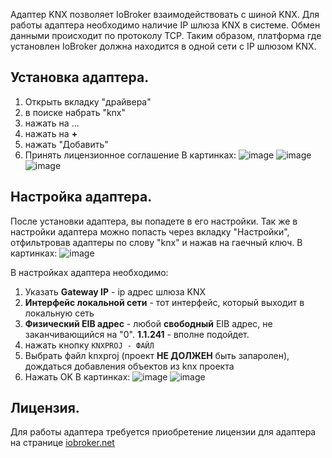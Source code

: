 Адаптер KNX позволяет IoBroker взаимодействовать с шиной KNX. Для работы адаптера необходимо наличие IP шлюза KNX в системе. Обмен данными происходит по протоколу TCP. Таким образом, платформа где установлен IoBroker должна находится в одной сети с IP шлюзом KNX.

## Установка адаптера.
1. Открыть вкладку "драйвера"
2. в поиске набрать "knx"
3. нажать на ...
4. нажать на **+**
5. нажать "Добавить"
6. Принять лицензионное соглашение
   В картинках:
   ![image](https://user-images.githubusercontent.com/37106885/120390390-52383e00-c336-11eb-8b6f-9aa5f4faf711.png)
   ![image](https://user-images.githubusercontent.com/37106885/120390415-59f7e280-c336-11eb-8cbd-7818edcc1dc4.png)
   ![image](https://user-images.githubusercontent.com/37106885/120390434-5fedc380-c336-11eb-92cb-448f347b3731.png)


## Настройка адаптера.
После установки адаптера, вы попадете в его настройки. Так же в настройки адаптера можно попасть через вкладку "Настройки", отфильтровав адаптеры по слову "knx" и нажав на гаечный ключ.
В картинках:
![image](https://user-images.githubusercontent.com/37106885/120390479-6aa85880-c336-11eb-997b-759526d23426.png)

В настройках адаптера необходимо:
1. Указать **Gateway IP** - ip адрес шлюза KNX
2. **Интерфейс локальной сети** - тот интерфейс, который выходит в локальную сеть
3. **Физический EIB адрес** - любой __свободный__ EIB адрес, не заканчивающийся на "0". **1.1.241** - вполне подойдет.
4. нажать кнопку `KNXPROJ - ФАЙЛ`
5. Выбрать файл knxproj (проект __НЕ ДОЛЖЕН__ быть запаролен), дождаться добавления объектов из knx проекта
6. Нажать OK
   В картинках:
   ![image](https://user-images.githubusercontent.com/37106885/120390523-798f0b00-c336-11eb-91cd-f55111591a25.png)
   ![image](https://user-images.githubusercontent.com/37106885/120390533-7dbb2880-c336-11eb-85dd-52fc9209eb56.png)

## Лицензия.
Для работы адаптера требуется приобретение лицензии для адаптера на странице [iobroker.net](https://iobroker.net/accountLicenses) 